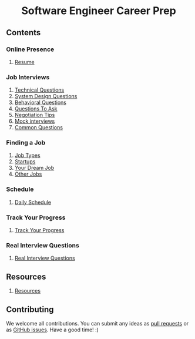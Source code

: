 <h1 align="center">Software Engineer Career Prep</h1>

## Contents

### Online Presence

1. [Resume](https://github.com/LIYINGZHEN/software-engineer-career-prep/blob/master/online-presence/resume)

### Job Interviews

1. [Technical Questions](https://github.com/LIYINGZHEN/software-engineer-career-prep/blob/master/job-interviews/technical-questions)
2. [System Design Questions](https://github.com/LIYINGZHEN/software-engineer-career-prep/blob/master/job-interviews/system-design-questions)
3. [Behavioral Questions](https://github.com/LIYINGZHEN/software-engineer-career-prep/blob/master/job-interviews/behavioral-questions)
4. [Questions To Ask](https://github.com/LIYINGZHEN/software-engineer-career-prep/blob/master/job-interviews/questions-to-ask)
5. [Negotiation Tips](https://github.com/LIYINGZHEN/software-engineer-career-prep/blob/master/job-interviews/negotiation-tips)
6. [Mock interviews](https://github.com/LIYINGZHEN/software-engineer-career-prep/blob/master/job-interviews/mock-interviews)
7. [Common Questions](https://github.com/LIYINGZHEN/software-engineer-career-prep/blob/master/job-interviews/common-questions)

### Finding a Job

1. [Job Types](https://github.com/LIYINGZHEN/software-engineer-career-prep/blob/master/finding-a-job/job-types)
2. [Startups](https://github.com/LIYINGZHEN/software-engineer-career-prep/blob/master/finding-a-job/startups)
3. [Your Dream Job](https://github.com/LIYINGZHEN/software-engineer-career-prep/blob/master/finding-a-job/your-dream-job)
4. [Other Jobs](https://github.com/LIYINGZHEN/software-engineer-career-prep/blob/master/finding-a-job/other-jobs)

### Schedule

1. [Daily Schedule](https://github.com/LIYINGZHEN/software-engineer-career-prep/blob/master/daily-schedule)

### Track Your Progress

1. [Track Your Progress](https://github.com/LIYINGZHEN/software-engineer-career-prep/blob/master/track-your-progress)

### Real Interview Questions

1. [Real Interview Questions](https://github.com/LIYINGZHEN/software-engineer-career-prep/blob/master/real-interview-questions)

## Resources

1. [Resources](https://github.com/LIYINGZHEN/software-engineer-career-prep/blob/master/resources)

## Contributing

We welcome all contributions. You can submit any ideas as [pull requests](https://github.com/LIYINGZHEN/microverse-career-prep/pulls) or as [GitHub issues](https://github.com/LIYINGZHEN/microverse-career-prep/issues). Have a good time! :)
